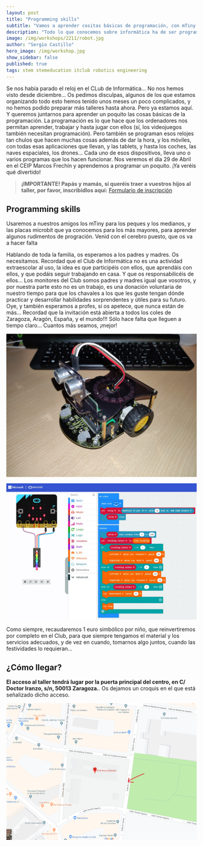 ```yaml
---
layout: post
title: "Programming skills"
subtitle: "Vamos a aprender cositas básicas de programación, con mTiny Discover Kit y tarjetas Microbit"
description: "Todo lo que conocemos sobre informática ha de ser programado... Video juegos, robótica, aplicaciones... Aprenderemos algunos rudimentos de la programación gracias a mTiny y a placas Microbit"
image: /img/workshops/2211/robot.jpg
author: "Sergio Castillo"
hero_image: /img/workshop.jpg
show_sidebar: false
published: true
tags: stem stemeducation itclub robotics engineering
---
```


Se nos había parado el reloj en el CLub de Informática... No nos hemos visto desde diciembre... Os pedimos disculpas, algunos de los que estamos organizando todo esto hemos tenido unos meses un poco complicados, y no hemos podido preparar más talleres hasta ahora. Pero ya estamos aquí. Y queremos juntarnos para aprender un poquito las cosas básicas de la programación. La programación es lo que hace que los ordenadores nos permitan aprender, trabajar y hasta jugar con ellos (sí, los videojuegos también necesitan programación). Pero también se programan esos relojes tan chulos que hacen muchas cosas además de dar la hora, y los móviles, con todas esas aplicaciones que llevan, y las tablets, y hasta los coches, las naves espaciales, los drones... Cada uno de esos dispositivos, lleva uno o varios programas que los hacen funcionar. Nos veremos el día 29 de Abril en el CEIP Marcos Frechín y aprendemos a programar un poquito. ¡Ya veréis qué divertido!

> **¡IMPORTANTE! Papás y mamás, si queréis traer a vuestros hijos al taller, por favor, inscribidlos aquí:** <a href="https://forms.gle/PnGHa2k7icmgsVPj6" target="_blank">Formulario de inscripción</a>

## Programming skills

Usaremos a nuestros amigos los mTiny para los peques y los medianos, y las placas microbit que ya conocemos para los más mayores, para aprender algunos rudimentos de progración. Venid con el cerebro puesto, que os va a hacer falta

Hablando de toda la familia, os esperamos a los padres y madres. Os necesitamos. Recordad que el Club de Informática no es una actividad extraescolar al uso, la idea es que participéis con ellos, que aprendáis con ellos, y que podáis seguir trabajando en casa. Y que os responsabilicéis de ellos... Los monitores del Club somos padres y madres igual que vosotros, y por nuestra parte esto no es un trabajo, es una donación voluntaria de nuestro tiempo para que los chavales a los que les guste tengan dónde practicar y desarrollar habilidades sorprendentes y útiles para su futuro. Oye, y también esperamos a profes, si os apetece, que nunca están de más... Recordad que la invitación está abierta a todos los coles de Zaragoza, Aragón, España, y el mundo!!! Sólo hace falta que lleguen a tiempo claro... Cuantos más seamos, ¡mejor!

![Micro:bit Mini Smart Robot car Kit V2](/img/workshops/2211/MicrobitRobotCarKit.jpg)

![MakeCode](/img/workshops/2211/MakeCode.jpg)

Como siempre, recaudaremos 1 euro simbólico por niño, que reinvertiremos por completo en el Club, para que siempre tengamos el material y los servicios adecuados, y de vez en cuando, tomarnos algo juntos, cuando las festividades lo requieran...

## ¿Cómo llegar?

**El acceso al taller tendrá lugar por la puerta principal del centro, en C/ Doctor Iranzo, s/n, 50013 Zaragoza.**. Os dejamos un croquis en el que está señalizado dicho acceso.

![Mapa acceso Marcos Frechín](/img/mapa_acceso.png)

